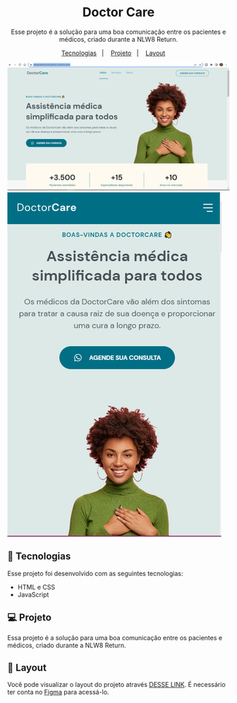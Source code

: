 <h1 align="center"> Doctor Care </h1>
<p align="center">
Esse projeto é a solução para uma boa comunicação entre os pacientes e médicos, criado durante a NLW8 Return.
</p>

<p align="center">
  <a href="#-tecnologias">Tecnologias</a>&nbsp;&nbsp;&nbsp;|&nbsp;&nbsp;&nbsp;
  <a href="#-projeto">Projeto</a>&nbsp;&nbsp;&nbsp;|&nbsp;&nbsp;&nbsp;
  <a href="#-layout">Layout</a>&nbsp;&nbsp;&nbsp;&nbsp;&nbsp;&nbsp;
</p>

![prewiew](./.github/prewiew.PNG)
![prewiew](./.github/phone.PNG)


## 🚀 Tecnologias

Esse projeto foi desenvolvido com as seguintes tecnologias:

- HTML e CSS
- JavaScript

## 💻 Projeto

Essa projeto é a solução para uma boa comunicação entre os pacientes e médicos, criado durante a NLW8 Return.

## 🔖 Layout

Você pode visualizar o layout do projeto através [DESSE LINK](https://www.figma.com/file/F9AdRCJdx9OLNxFvPoID1Y/DoctorCare-(Community)?node-id=0%3A1). É necessário ter conta no [Figma](https://figma.com) para acessá-lo.
